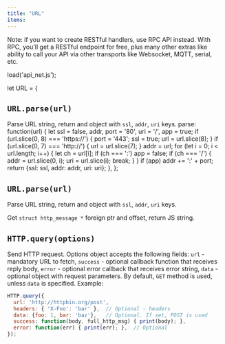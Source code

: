 ```yaml
---
title: "URL"
items:
---
```


Note: if you want to create RESTful handlers, use RPC API instead.
With RPC, you'll get a RESTful endpoint for free, plus many other extras
like ability to call your API via other transports like Websocket, MQTT,
serial, etc.

load('api_net.js');

let URL = {
## **`URL.parse(url)`**
Parse URL string, return and object with `ssl`, `addr`, `uri` keys.
  parse: function(url) {
    let ssl = false, addr, port = '80', uri = '/', app = true;
    if (url.slice(0, 8) === 'https://') {
      port = '443';
      ssl = true;
      url = url.slice(8);
    }
    if (url.slice(0, 7) === 'http://') {
      url = url.slice(7);
    }
    addr = url;
    for (let i = 0; i < url.length; i++) {
      let ch = url[i];
      if (ch === ':') app = false;
      if (ch === '/') {
        addr = url.slice(0, i);
        uri = url.slice(i);
        break;
      }
    }
    if (app) addr += ':' + port;
    return {ssl: ssl, addr: addr, uri: uri};
  },
};



## **`URL.parse(url)`**
Parse URL string, return and object with `ssl`, `addr`, `uri` keys.



Get `struct http_message *` foreign ptr and offset, return JS string.



## **`HTTP.query(options)`**
Send HTTP request. Options object accepts the following fields:
`url` - mandatory URL to fetch, `success` - optional callback function 
that receives reply body, `error` - optional error callback that receives
error string, `data` - optional object with request parameters.
By default, `GET` method is used, unless `data` is specified.
Example:
```javascript
HTTP.query({
  url: 'http://httpbin.org/post',
  headers: { 'X-Foo': 'bar' },  // Optional - headers
  data: {foo: 1, bar: 'baz'},   // Optional. If set, POST is used
  success: function(body, full_http_msg) { print(body); },
  error: function(err) { print(err); },  // Optional
});
```

